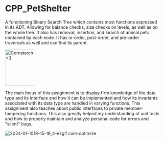 # CPP_PetShelter
  A functioning Binary Search Tree which contains most functions expressed in its ADT. Allowing for balance checks, size checks on levels, as well as on the whole tree. It also has removal, insertion, and search of animal pets contained by each node. It has in-order, post-order, and pre-order traversals as well and can find its parent. 
  
  <img src="https://github.com/Kingerthanu/CPP_PetShelter/assets/76754592/21b89786-c687-49d0-9e1a-42e8c73b95ed" alt="Cornstarch <3" width="95" height="119">

  The main focus of this assignment is to display firm knowledge of the data type and its interface and how it can be implemented and how its invariants associated with its data type are handled in varying functions. This assignment also teaches about public interfaces to private member-tampering functions. This also greatly helped my understanding of unit tests and how to properly maintain and analyze personal code for errors and "silent" bugs.
  
![2024-01-1018-15-18_4-ezgif com-optimize](https://github.com/Kingerthanu/CPP_PetShelter/assets/76754592/8fd10515-6d73-4fe2-b427-e3a1b9398c17)
